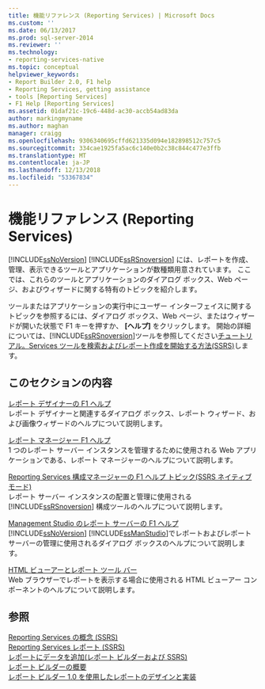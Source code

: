 ```yaml
---
title: 機能リファレンス (Reporting Services) | Microsoft Docs
ms.custom: ''
ms.date: 06/13/2017
ms.prod: sql-server-2014
ms.reviewer: ''
ms.technology:
- reporting-services-native
ms.topic: conceptual
helpviewer_keywords:
- Report Builder 2.0, F1 help
- Reporting Services, getting assistance
- tools [Reporting Services]
- F1 Help [Reporting Services]
ms.assetid: 01daf21c-19c6-448d-ac30-accb54ad83da
author: markingmyname
ms.author: maghan
manager: craigg
ms.openlocfilehash: 9306340695cffd621335d094e182898512c757c5
ms.sourcegitcommit: 334cae1925fa5ac6c140e0b2c38c844c477e3ffb
ms.translationtype: MT
ms.contentlocale: ja-JP
ms.lasthandoff: 12/13/2018
ms.locfileid: "53367834"
---
```

# <a name="feature-reference-reporting-services"></a>機能リファレンス (Reporting Services)
  [!INCLUDE[ssNoVersion](../includes/ssnoversion-md.md)] [!INCLUDE[ssRSnoversion](../includes/ssrsnoversion-md.md)] には、レポートを作成、管理、表示できるツールとアプリケーションが数種類用意されています。 ここでは、これらのツールとアプリケーションのダイアログ ボックス、Web ページ、およびウィザードに関する特有のトピックを紹介します。  
  
 ツールまたはアプリケーションの実行中にユーザー インターフェイスに関するトピックを参照するには、ダイアログ ボックス、Web ページ、またはウィザードが開いた状態で F1 キーを押すか、 **[ヘルプ]** をクリックします。 開始の詳細については、[!INCLUDE[ssRSnoversion](../includes/ssrsnoversion-md.md)]ツールを参照してください[チュートリアル。Services ツールを検索およびレポート作成を開始する方法&#40;SSRS&#41;](tools/tutorial-how-to-locate-and-start-reporting-services-tools-ssrs.md)します。  
  
## <a name="in-this-section"></a>このセクションの内容  
 [レポート デザイナーの F1 ヘルプ](tools/report-designer-f1-help.md)  
 レポート デザイナーと関連するダイアログ ボックス、レポート ウィザード、および画像ウィザードのヘルプについて説明します。  
  
 [レポート マネージャー F1 ヘルプ](../../2014/reporting-services/report-manager-f1-help.md)  
 1 つのレポート サーバー インスタンスを管理するために使用される Web アプリケーションである、レポート マネージャーのヘルプについて説明します。  
  
 [Reporting Services 構成マネージャーの F1 ヘルプ トピック&#40;SSRS ネイティブ モード&#41;](../../2014/sql-server/install/reporting-services-configuration-manager-f1-help-topics-ssrs-native-mode.md)  
 レポート サーバー インスタンスの配置と管理に使用される [!INCLUDE[ssRSnoversion](../includes/ssrsnoversion-md.md)] 構成ツールのヘルプについて説明します。  
  
 [Management Studio のレポート サーバーの F1 ヘルプ](tools/report-server-in-management-studio-f1-help.md)  
  [!INCLUDE[ssNoVersion](../includes/ssnoversion-md.md)] [!INCLUDE[ssManStudio](../includes/ssmanstudio-md.md)]でレポートおよびレポート サーバーの管理に使用されるダイアログ ボックスのヘルプについて説明します。  
  
 [HTML ビューアーとレポート ツール バー](html-viewer-and-the-report-toolbar.md)  
 Web ブラウザーでレポートを表示する場合に使用される HTML ビューアー コンポーネントのヘルプについて説明します。  
  
## <a name="see-also"></a>参照  
 [Reporting Services の概念 (SSRS)](reporting-services-concepts-ssrs.md)   
 [Reporting Services レポート &#40;SSRS&#41;](reports/reporting-services-reports-ssrs.md)   
 [レポートにデータを追加&#40;レポート ビルダーおよび SSRS&#41;](report-data/report-datasets-ssrs.md)   
 [レポート ビルダーの概要](https://www.microsoft.com/download/en/details.aspx?id=29072)   
 [レポート ビルダー 1.0 を使用したレポートのデザインと実装](https://go.microsoft.com/fwlink/?LinkId=142601)  
  
  
